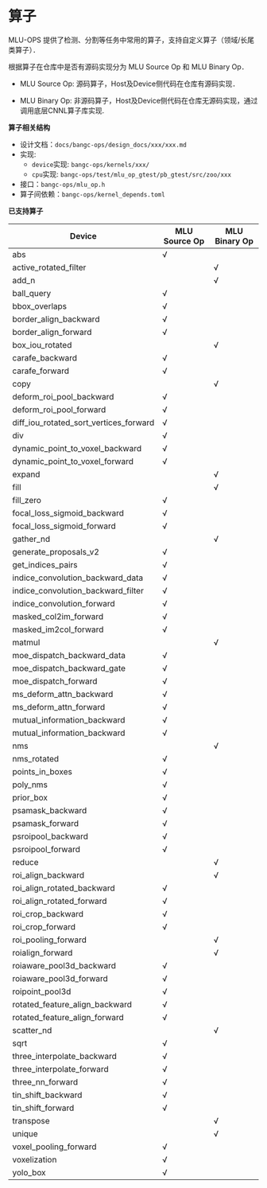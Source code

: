 # 算子

MLU-OPS 提供了检测、分割等任务中常用的算子，支持自定义算子（领域/长尾类算子）．

根据算子在仓库中是否有源码实现分为 MLU Source Op 和 MLU Binary Op．

- MLU Source Op: 源码算子，Host及Device侧代码在仓库有源码实现．

- MLU Binary Op: 非源码算子，Host及Device侧代码在仓库无源码实现，通过调用底层CNNL算子库实现.

**算子相关结构**

- 设计文档：`docs/bangc-ops/design_docs/xxx/xxx.md`
- 实现:　
  - `device`实现: `bangc-ops/kernels/xxx/`
  - `cpu`实现: `bangc-ops/test/mlu_op_gtest/pb_gtest/src/zoo/xxx`
- 接口：`bangc-ops/mlu_op.h`
- 算子间依赖：`bangc-ops/kernel_depends.toml`

**已支持算子**

| Device                                 | MLU Source Op | MLU Binary Op |
| -------------------------------------- | ------------- | ------------- |
| abs                                    | √             |               |
| active_rotated_filter                  |               | √             |
| add_n                                  |               | √             |
| ball_query                             | √             |               |
| bbox_overlaps                          | √             |               |
| border_align_backward                  | √             |               |
| border_align_forward                   | √             |               |
| box_iou_rotated                        |               | √             |
| carafe_backward                        | √             |               |
| carafe_forward                         | √             |               |
| copy                                   |               | √             |
| deform_roi_pool_backward               | √             |               |
| deform_roi_pool_forward                | √             |               |
| diff_iou_rotated_sort_vertices_forward | √             |               |
| div                                    | √             |               |
| dynamic_point_to_voxel_backward        | √             |               |
| dynamic_point_to_voxel_forward         | √             |               |
| expand                                 |               | √             |
| fill                                   |               | √             |
| fill_zero                              | √             |               |
| focal_loss_sigmoid_backward            | √             |               |
| focal_loss_sigmoid_forward             | √             |               |
| gather_nd                              |               | √             |
| generate_proposals_v2                  | √             |               |
| get_indices_pairs                      | √             |               |
| indice_convolution_backward_data       | √             |               |
| indice_convolution_backward_filter     | √             |               |
| indice_convolution_forward             | √             |               |
| masked_col2im_forward                  | √             |               |
| masked_im2col_forward                  | √             |               |
| matmul                                 |               | √             |
| moe_dispatch_backward_data             | √             |               |
| moe_dispatch_backward_gate             | √             |               |
| moe_dispatch_forward                   | √             |               |
| ms_deform_attn_backward                | √             |               |
| ms_deform_attn_forward                 | √             |               |
| mutual_information_backward            | √             |               |
| mutual_information_backward            | √             |               |
| nms                                    |               | √             |
| nms_rotated                            | √             |               |
| points_in_boxes                        | √             |               |
| poly_nms                               | √             |               |
| prior_box                              | √             |               |
| psamask_backward                       | √             |               |
| psamask_forward                        | √             |               |
| psroipool_backward                     | √             |               |
| psroipool_forward                      | √             |               |
| reduce                                 |               | √             |
| roi_align_backward                     |               | √             |
| roi_align_rotated_backward             | √             |               |
| roi_align_rotated_forward              | √             |               |
| roi_crop_backward                      | √             |               |
| roi_crop_forward                       | √             |               |
| roi_pooling_forward                    |               | √             |
| roialign_forward                       |               | √             |
| roiaware_pool3d_backward               | √             |               |
| roiaware_pool3d_forward                | √             |               |
| roipoint_pool3d                        | √             |               |
| rotated_feature_align_backward         | √             |               |
| rotated_feature_align_forward          | √             |               |
| scatter_nd                             |               | √             |
| sqrt                                   | √             |               |
| three_interpolate_backward             | √             |               |
| three_interpolate_forward              | √             |               |
| three_nn_forward                       | √             |               |
| tin_shift_backward                     | √             |               |
| tin_shift_forward                      | √             |               |
| transpose                              |               | √             |
| unique                                 |               | √             |
| voxel_pooling_forward                  | √             |               |
| voxelization                           | √             |               |
| yolo_box                               | √             |               |